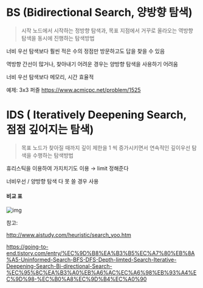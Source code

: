 # BS (Bidirectional Search, 양방향 탐색)

> 시작 노드에서 시작하는 정방향 탐색과, 목표 지점에서 거꾸로 올라오는 역방향 탐색을 동시에 진행하는 탐색방법

너비 우선 탐색보다 훨씬 적은 수의 정점만 방문하고도 답을 찾을 수 있음

역방향 간선이 많거나, 찾아내기 어려운 경우는 양방향 탐색을 사용하기 어려움

너비 우선 탐색보다 메모리, 시간 효율적

예제: 3x3 퍼즐 https://www.acmicpc.net/problem/1525
  
  
   
  
# IDS ( Iteratively Deepening Search, 점점 깊어지는 탐색)

> 목표 노드가 찾아질 때까지 깊이 제한을 1 씩 증가시키면서 연속적인 깊이우선 탐색을 수행하는 탐색방법

휴리스틱을 이용하여 가지치기도 이용 → limit 정해준다

너비우선 / 양방향 탐색 다 못 쓸 경우 사용
  
  
  
  
#### 비교 표

![img](https://k.kakaocdn.net/dn/PvmqX/btqzhqZ2O3O/lBWwSL4H1K977OJ1B5wmSK/img.png)


참고:

http://www.aistudy.com/heuristic/search_yoo.htm

https://going-to-end.tistory.com/entry/%EC%9D%B8%EA%B3%B5%EC%A7%80%EB%8A%A5-Uninformed-Search-BFS-DFS-Depth-limted-Search-Iterative-Deepening-Search-Bi-directional-Search-%EC%95%8C%EA%B3%A0%EB%A6%AC%EC%A6%98%EB%93%A4%EC%9D%98-%EC%B0%A8%EC%9D%B4%EC%A0%90

